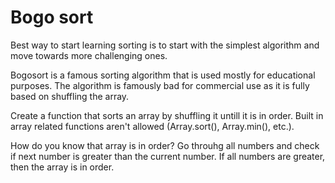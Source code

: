 # Bogo sort

Best way to start learning sorting is to start with the simplest algorithm and move towards more challenging ones.

Bogosort is a famous sorting algorithm that is used mostly for educational purposes.
The algorithm is famously bad for commercial use as it is fully based on shuffling the array.

Create a function that sorts an array by shuffling it untill it is in order. Built in array related functions aren't allowed (Array.sort(), Array.min(), etc.).

How do you know that array is in order? Go throuhg all numbers and check if next number is greater than the current number. If all numbers are greater, then the array is in order.